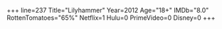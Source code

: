 +++
line=237
Title="Lilyhammer"
Year=2012
Age="18+"
IMDb="8.0"
RottenTomatoes="65%"
Netflix=1
Hulu=0
PrimeVideo=0
Disney=0
+++


